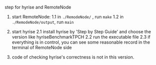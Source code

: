 step for hyrise and RemoteNode
1. start RemoteNode:
1.1 in `./RemodeNode/` , run `make`
1.2 in `./RemodeNode/output`, run `main` 

2. start hyrise
2.1 install hyrise by 'Step by Step Guide' and choose the version like hyriseBenchmarkTPCH
2.2 run the executable file
2.3 if everything is in control, you can see some reasonable record in the terminal of RemoteNode side

3. code of checking hyrise's correctness is not in this version.